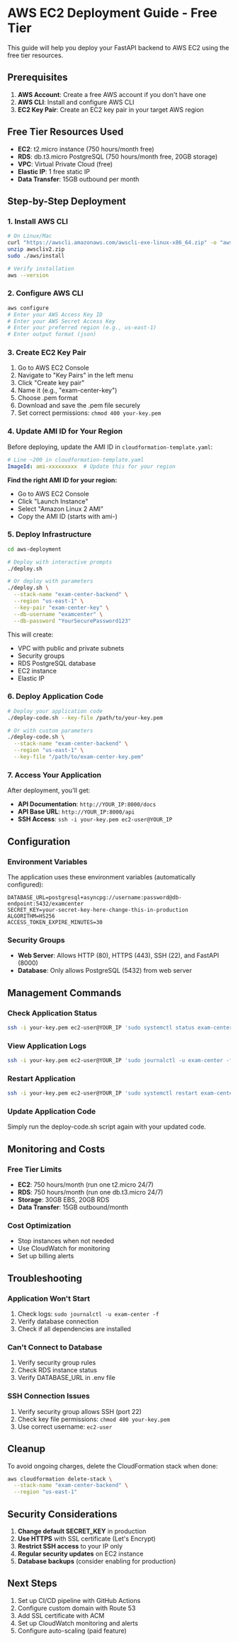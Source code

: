 # AWS EC2 Deployment Guide - Free Tier

This guide will help you deploy your FastAPI backend to AWS EC2 using the free tier resources.

## Prerequisites

1. **AWS Account**: Create a free AWS account if you don't have one
2. **AWS CLI**: Install and configure AWS CLI
3. **EC2 Key Pair**: Create an EC2 key pair in your target AWS region

## Free Tier Resources Used

- **EC2**: t2.micro instance (750 hours/month free)
- **RDS**: db.t3.micro PostgreSQL (750 hours/month free, 20GB storage)
- **VPC**: Virtual Private Cloud (free)
- **Elastic IP**: 1 free static IP
- **Data Transfer**: 15GB outbound per month

## Step-by-Step Deployment

### 1. Install AWS CLI

```bash
# On Linux/Mac
curl "https://awscli.amazonaws.com/awscli-exe-linux-x86_64.zip" -o "awscliv2.zip"
unzip awscliv2.zip
sudo ./aws/install

# Verify installation
aws --version
```

### 2. Configure AWS CLI

```bash
aws configure
# Enter your AWS Access Key ID
# Enter your AWS Secret Access Key
# Enter your preferred region (e.g., us-east-1)
# Enter output format (json)
```

### 3. Create EC2 Key Pair

1. Go to AWS EC2 Console
2. Navigate to "Key Pairs" in the left menu
3. Click "Create key pair"
4. Name it (e.g., "exam-center-key")
5. Choose .pem format
6. Download and save the .pem file securely
7. Set correct permissions: `chmod 400 your-key.pem`

### 4. Update AMI ID for Your Region

Before deploying, update the AMI ID in `cloudformation-template.yaml`:

```yaml
# Line ~200 in cloudformation-template.yaml
ImageId: ami-xxxxxxxxx  # Update this for your region
```

**Find the right AMI ID for your region:**
- Go to AWS EC2 Console
- Click "Launch Instance"
- Select "Amazon Linux 2 AMI"
- Copy the AMI ID (starts with ami-)

### 5. Deploy Infrastructure

```bash
cd aws-deployment

# Deploy with interactive prompts
./deploy.sh

# Or deploy with parameters
./deploy.sh \
  --stack-name "exam-center-backend" \
  --region "us-east-1" \
  --key-pair "exam-center-key" \
  --db-username "examcenter" \
  --db-password "YourSecurePassword123"
```

This will create:
- VPC with public and private subnets
- Security groups
- RDS PostgreSQL database
- EC2 instance
- Elastic IP

### 6. Deploy Application Code

```bash
# Deploy your application code
./deploy-code.sh --key-file /path/to/your-key.pem

# Or with custom parameters
./deploy-code.sh \
  --stack-name "exam-center-backend" \
  --region "us-east-1" \
  --key-file "/path/to/exam-center-key.pem"
```

### 7. Access Your Application

After deployment, you'll get:
- **API Documentation**: `http://YOUR_IP:8000/docs`
- **API Base URL**: `http://YOUR_IP:8000/api`
- **SSH Access**: `ssh -i your-key.pem ec2-user@YOUR_IP`

## Configuration

### Environment Variables

The application uses these environment variables (automatically configured):

```env
DATABASE_URL=postgresql+asyncpg://username:password@db-endpoint:5432/examcenter
SECRET_KEY=your-secret-key-here-change-this-in-production
ALGORITHM=HS256
ACCESS_TOKEN_EXPIRE_MINUTES=30
```

### Security Groups

- **Web Server**: Allows HTTP (80), HTTPS (443), SSH (22), and FastAPI (8000)
- **Database**: Only allows PostgreSQL (5432) from web server

## Management Commands

### Check Application Status
```bash
ssh -i your-key.pem ec2-user@YOUR_IP 'sudo systemctl status exam-center'
```

### View Application Logs
```bash
ssh -i your-key.pem ec2-user@YOUR_IP 'sudo journalctl -u exam-center -f'
```

### Restart Application
```bash
ssh -i your-key.pem ec2-user@YOUR_IP 'sudo systemctl restart exam-center'
```

### Update Application Code
Simply run the deploy-code.sh script again with your updated code.

## Monitoring and Costs

### Free Tier Limits
- **EC2**: 750 hours/month (run one t2.micro 24/7)
- **RDS**: 750 hours/month (run one db.t3.micro 24/7)
- **Storage**: 30GB EBS, 20GB RDS
- **Data Transfer**: 15GB outbound/month

### Cost Optimization
- Stop instances when not needed
- Use CloudWatch for monitoring
- Set up billing alerts

## Troubleshooting

### Application Won't Start
1. Check logs: `sudo journalctl -u exam-center -f`
2. Verify database connection
3. Check if all dependencies are installed

### Can't Connect to Database
1. Verify security group rules
2. Check RDS instance status
3. Verify DATABASE_URL in .env file

### SSH Connection Issues
1. Verify security group allows SSH (port 22)
2. Check key file permissions: `chmod 400 your-key.pem`
3. Use correct username: `ec2-user`

## Cleanup

To avoid ongoing charges, delete the CloudFormation stack when done:

```bash
aws cloudformation delete-stack \
  --stack-name "exam-center-backend" \
  --region "us-east-1"
```

## Security Considerations

1. **Change default SECRET_KEY** in production
2. **Use HTTPS** with SSL certificate (Let's Encrypt)
3. **Restrict SSH access** to your IP only
4. **Regular security updates** on EC2 instance
5. **Database backups** (consider enabling for production)

## Next Steps

1. Set up CI/CD pipeline with GitHub Actions
2. Configure custom domain with Route 53
3. Add SSL certificate with ACM
4. Set up CloudWatch monitoring and alerts
5. Configure auto-scaling (paid feature)
